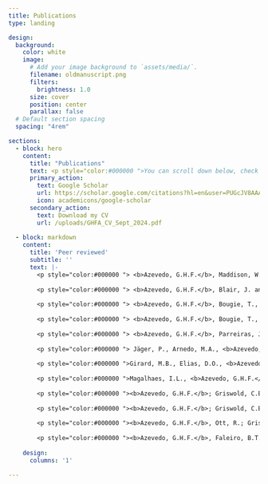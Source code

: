 ```yaml
---
title: Publications
type: landing

design:
  background:
    color: white
    image:
      # Add your image background to `assets/media/`.
      filename: oldmanuscript.png
      filters:
        brightness: 1.0
      size: cover
      position: center
      parallax: false
  # Default section spacing
  spacing: "4rem"

sections:
  - block: hero
    content:
      title: "Publications"
      text: <p style="color:#000000 ">You can scroll down below, check my Google Scholar profile, or download my CV to find a updated list of publications. Don't hesitate to contact me if you find some paywall on your way. </p>
      primary_action:
        text: Google Scholar
        url: https://scholar.google.com/citations?hl=en&user=PUGcJV8AAAAJ
        icon: academicons/google-scholar
      secondary_action:
        text: Download my CV
        url: /uploads/GHFA_CV_Sept_2024.pdf
  
  - block: markdown
    content:
      title: 'Peer reviewed'
      subtitle: ''
      text: |-
        <p style="color:#000000 "> <b>Azevedo, G.H.F.</b>, Maddison, W. and Hedin, M. 2024. Phylogeny and biogeography of harmochirine jumping spiders (Araneae: Salticidae). Molecular Phylogenetics and Evolution, 197, p. 108109. <a href="https://doi.org/10.1016/j.ympev.2024.108109"> <i> View </i> </a> </p>  
        
        <p style="color:#000000 "> <b>Azevedo, G.H.F.</b>, Blair, J. and Hedin, M. 2023. Evaluating possible anthropogenic impacts on gene flow and loss of genetic diversity in endangered Madla Cave Meshweaver spiders (Hahniidae, Cicurina madla). Conservation Genetics, 25, p. 149–164. <a href="https://doi.org/10.1007/s10592-023-01561-y"> <i> View </i> </a> </p>  
        
        <p style="color:#000000 "> <b>Azevedo, G.H.F.</b>, Bougie, T., Carboni, M., Hedin, M. and Ramírez, M.J., 2022. Convergence, Hemiplasy, and Correlated Evolution Impact Morphological Diversity Related to a Web-Less Lifestyle in the Two-Clawed Spiders. Insect Systematics and Diversity, 6(5), p. 1–14. <a href="https://doi.org/10.1093/isd/ixac020"> <i> View </i> </a> </p>    
        
        <p style="color:#000000 "> <b>Azevedo, G.H.F.</b>, Bougie, T., Carboni, M., Hedin, M. and Ramírez, M.J., 2022. Combining Genomic, Phenotypic and Sanger Sequencing Data to Elucidate the Phylogeny of the Two-Clawed Spiders (Dionycha). Molecular Phylogenetics and Evolution, 166, p. 107327. <a href="https://doi.org/10.1016/j.ympev.2021.107327"> <i> View </i> </a> </p>   
        
        <p style="color:#000000 "> <b>Azevedo, G.H.F.</b>, Parreiras, J.S., Bougie, T., Michalik, P., Wunderlich, J. and Ramírez, M.J., 2021. Fossils constrain biogeographical history in a clade of flattened spiders with transcontinental distribution. Journal of Biogeography, 48, p. 3032– 3046. <a href="https://doi.org/10.1111/jbi.14259"> <i> View </i> </a> </p>   
        
        <p style="color:#000000 "> Jäger, P., Arnedo, M.A., <b>Azevedo, G.H.F.</b>, Baehr, B., Bonaldo, A.B., Haddad, C.R., Harms, D., Hormiga, G., Labarque, F.M., Muster, C. and Ramírez, M.J., 2021. Twenty years, eight legs, one concept: describing spider biodiversity in Zootaxa (Arachnida: Araneae). Zootaxa, 4979(1), p.131-146. <a href="https://doi.org/10.11646/zootaxa.4979.1.14"> <i> View </i> </a> </p>  
        
        <p style="color:#000000 ">Girard, M.B., Elias, D.O., <b>Azevedo, G.H.F.</b>, Bi, K., Kasumovic, M.M., Waldock, J.M., Rosenblum, E.B. and Hedin, M., 2021. Phylogenomics of peacock spiders and their kin (Salticidae: Maratus), with implications for the evolution of male courtship displays. Biological Journal of the Linnean Society, 132(3), p. 471-494. <a href="https://doi.org/10.1093/biolinnean/blaa165"> <i> View </i> </a> </p>  
        
        <p style="color:#000000 ">Magalhaes, I.L., <b>Azevedo, G.H.F.</b>, Michalik, P. and Ramírez, M.J., 2020. The fossil record of spiders revisited: implications for calibrating trees and evidence for a major faunal turnover since the Mesozoic. Biological Reviews, 95(1), p.184-217.  <a href="https://doi.org/10.1111/brv.12559"> <i> View </i> </a> </p> 
        
        <p style="color:#000000 "><b>Azevedo, G.H.F.</b>; Griswold, C.E.; Santos, A.J. 2018. To complicate or to simplify? Phylogenetic tests of complexity trends and genital evolution in ground spiders (Araneae: Dionycha: Gnaphosidae). Zoological Journal of the Linnean Society, v. 184, Issue 3, p. 673-694. <a href="https://doi.org/10.1093/zoolinnean/zly016"> <i> View </i> </a> </p> 
        
        <p style="color:#000000 "><b>Azevedo, G.H.F.</b>; Griswold, C.E.; Santos, A.J. 2017. Systematics and evolution of ground spiders revisited (Araneae, Dionycha, Gnaphosidae). Cladistics, p. 1-48, 2017. <a href="https://doi.org/10.1111/cla.12226"> <i> View </i> </a> </p>  
        
        <p style="color:#000000 "><b>Azevedo, G.H.F.</b>, Ott, R.; Griswold, C.E.; Santos, A.J. 2016. A taxonomic revision of the ground spiders of the genus Apopyllus (Araneae:Gnaphosidae). Zootaxa (Auckland. Print), v. 4178, p. 301. <a href="http://dx.doi.org/10.11646/zootaxa.4178.3.1"> <i> View </i> </a> </p> 
        
        <p style="color:#000000 "><b>Azevedo, G.H.F.</b>, Faleiro, B.T., Magalhães, I.L.F., Benedetti, A.R., Oliveira, U., Pena-Barbosa, J.P.P., Santos, M.T.T., Vilela, P.F., De Maria, M., Santos, A.J. 2014. Effectiveness of sampling methods and further sampling for accessing spider diversity: a case study in a Brazilian Atlantic rainforest fragment. Insect Conservation and Diversity, v. 7, p. 381-391. <a href="https://doi.org/10.1111/icad.12061"> <i> View </i> </a> </p> 
    
    design:
      columns: '1'

---
```


